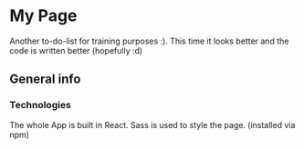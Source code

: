 # My Page

Another to-do-list for training purposes :). This time it looks better and the code is written better (hopefully :d)

## General info

### Technologies

The whole App is built in React. Sass is used to style the page. (installed via npm)